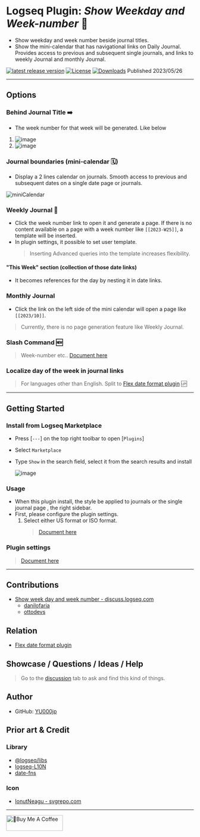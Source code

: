 # Logseq Plugin: *Show Weekday and Week-number* 📆

- Show weekday and week number beside journal titles.
- Show the mini-calendar that has navigational links on Daily Journal. Provides access to previous and subsequent single journals, and links to weekly Journal and monthly Journal.

[![latest release version](https://img.shields.io/github/v/release/YU000jp/logseq-plugin-show-weekday-and-week-number)](https://github.com/YU000jp/logseq-plugin-show-weekday-and-week-number/releases)
[![License](https://img.shields.io/github/license/YU000jp/logseq-plugin-show-weekday-and-week-number?color=blue)](https://github.com/YU000jp/logseq-plugin-show-weekday-and-week-number/LICENSE)
[![Downloads](https://img.shields.io/github/downloads/YU000jp/logseq-plugin-show-weekday-and-week-number/total.svg)](https://github.com/YU000jp/logseq-plugin-show-weekday-and-week-number/releases)
 Published 2023/05/26

---

## Options

### Behind Journal Title ➡️

- The week number for that week will be generated. Like below

1. ![image](https://github.com/YU000jp/logseq-plugin-show-weekday-and-week-number/assets/111847207/f47b8948-5e7a-4e16-a5ae-6966672742b1)
1. ![image](https://github.com/YU000jp/logseq-plugin-show-weekday-and-week-number/assets/111847207/ee97c455-714e-45d2-9f9f-905798e298b4)

### Journal boundaries (mini-calendar 🗓️)

- Display a 2 lines calendar on journals. Smooth access to previous and subsequent dates on a single date page or journals.

![miniCalendar](https://github.com/YU000jp/logseq-plugin-show-weekday-and-week-number/assets/111847207/3ffc5771-089f-43f5-83a5-01a01117670b)

### Weekly Journal 🌛

- Click the week number link to open it and generate a page. If there is no content available on a page with a week number like `[[2023-W25]]`, a template will be inserted.
- In plugin settings, it possible to set user template.
  > Inserting Advanced queries into the template increases flexibility.

#### "This Week" section (collection of those date links)

- It becomes references for the day by nesting it in date links.

### Monthly Journal

- Click the link on the left side of the mini calendar will open a page like `[[2023/10]]`.
> Currently, there is no page generation feature like Weekly Journal.

### Slash Command 🆕

> Week-number etc.. [Document here](https://github.com/YU000jp/logseq-plugin-show-weekday-and-week-number/wiki/Slash-Command)

### Localize day of the week in journal links

> For languages other than English. Split to [Flex date format plugin](https://github.com/YU000jp/logseq-plugin-flex-date-format) 🆙

---

## Getting Started

### Install from Logseq Marketplace

- Press [`---`] on the top right toolbar to open [`Plugins`]
- Select `Marketplace`
- Type `Show` in the search field, select it from the search results and install

   ![image](https://github.com/YU000jp/logseq-plugin-show-weekday-and-week-number/assets/111847207/5c3a2b34-298b-4790-8e12-01d83e289794)

### Usage

- When this plugin install, the style be applied to journals or the single journal page , the right sidebar.
- First, please configure the plugin settings.
   1. Select either US format or ISO format.
      > [Document here](https://github.com/YU000jp/logseq-plugin-show-weekday-and-week-number/wiki/Week-number-format)

### Plugin settings

> [Document here](https://github.com/YU000jp/logseq-plugin-show-weekday-and-week-number/wiki/Plugin-Settings)

---

## Contributions

- [Show week day and week number - discuss.logseq.com](https://discuss.logseq.com/t/show-week-day-and-week-number/12685/18)
  - [danilofaria](https://discuss.logseq.com/u/danilofaria/)
  - [ottodevs](https://discuss.logseq.com/u/ottodevs/)

## Relation

- [Flex date format plugin](https://github.com/YU000jp/logseq-plugin-flex-date-format)

## Showcase / Questions / Ideas / Help

> Go to the [discussion](https://github.com/YU000jp/logseq-plugin-show-weekday-and-week-number/discussions) tab to ask and find this kind of things.

## Author

- GitHub: [YU000jp](https://github.com/YU000jp)

## Prior art & Credit

### Library

- [@logseq/libs](https://logseq.github.io/plugins/)
- [logseq-L10N](https://github.com/sethyuan/logseq-l10n)
- [date-fns](https://date-fns.org/)

### Icon

- [IonutNeagu - svgrepo.com](https://www.svgrepo.com/svg/490868/monday)

---

<a href="https://www.buymeacoffee.com/yu000japan" target="_blank"><img src="https://cdn.buymeacoffee.com/buttons/v2/default-violet.png" alt="🍌Buy Me A Coffee" style="height: 42px;width: 152px" ></a>
